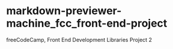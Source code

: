 # markdown-previewer-machine_fcc_front-end-project
freeCodeCamp, Front End Development Libraries Project 2
